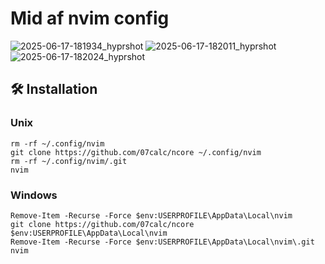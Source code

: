 # Mid af nvim config
![2025-06-17-181934_hyprshot](https://github.com/user-attachments/assets/5bf06642-655a-42db-a36c-d21cfbb31260)
![2025-06-17-182011_hyprshot](https://github.com/user-attachments/assets/a063d34d-95f4-45ef-9c16-14a5cc42c7ef)
![2025-06-17-182024_hyprshot](https://github.com/user-attachments/assets/162e9cf1-42b3-4d6b-8d10-2eb76c48554d)


## 🛠️ Installation

### Unix
```
rm -rf ~/.config/nvim
git clone https://github.com/07calc/ncore ~/.config/nvim
rm -rf ~/.config/nvim/.git
nvim
```
### Windows
```
Remove-Item -Recurse -Force $env:USERPROFILE\AppData\Local\nvim
git clone https://github.com/07calc/ncore $env:USERPROFILE\AppData\Local\nvim
Remove-Item -Recurse -Force $env:USERPROFILE\AppData\Local\nvim\.git
nvim
```
